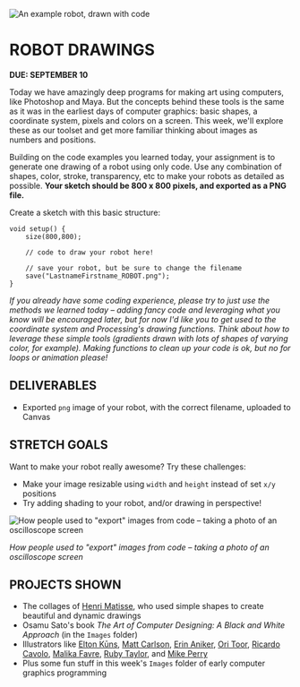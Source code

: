 ![An example robot, drawn with code](https://raw.githubusercontent.com/jeffThompson/CreativeProgramming1/master/Images/Week01_Drawing/Robots.jpg)

# ROBOT DRAWINGS

**DUE: SEPTEMBER 10**  

Today we have amazingly deep programs for making art using computers, like Photoshop and Maya. But the concepts behind these tools is the same as it was in the earliest days of computer graphics: basic shapes, a coordinate system, pixels and colors on a screen. This week, we'll explore these as our toolset and get more familiar thinking about images as numbers and positions.

Building on the code examples you learned today, your assignment is to generate one drawing of a robot using only code. Use any combination of shapes, color, stroke, transparency, etc to make your robots as detailed as possible. **Your sketch should be 800 x 800 pixels, and exported as a PNG file.**

Create a sketch with this basic structure:

    void setup() {
    	size(800,800);

    	// code to draw your robot here!

    	// save your robot, but be sure to change the filename
    	save("LastnameFirstname_ROBOT.png");
    }

*If you already have some coding experience, please try to just use the methods we learned today – adding fancy code and leveraging what you know will be encouraged later, but for now I'd like you to get used to the coordinate system and Processing's drawing functions. Think about how to leverage these simple tools (gradients drawn with lots of shapes of varying color, for example). Making functions to clean up your code is ok, but no for loops or animation please!*


## DELIVERABLES  

* Exported `png` image of your robot, with the correct filename, uploaded to Canvas  


## STRETCH GOALS  

Want to make your robot really awesome? Try these challenges:

* Make your image resizable using `width` and `height` instead of set `x/y` positions  
* Try adding shading to your robot, and/or drawing in perspective!


![How people used to "export" images from code – taking a photo of an oscilloscope screen](https://raw.githubusercontent.com/jeffThompson/CreativeProgramming1/master/Images/Week01_Drawing/OscilloscopeCamera-1.jpg)

*How people used to "export" images from code – taking a photo of an oscilloscope screen*


## PROJECTS SHOWN  

* The collages of [Henri Matisse](https://en.wikipedia.org/wiki/Henri_Matisse), who used simple shapes to create beautiful and dynamic drawings  
* Osamu Sato's book *The Art of Computer Designing: A Black and White Approach* (in the `Images` folder)  
* Illustrators like [Elton Kūns](https://theycallmeelton.tumblr.com/), [Matt Carlson](https://www.instagram.com/plaidmtn), [Erin Aniker](https://www.instagram.com/erinaniker/), [Ori Toor](https://oritoor.com/), [Ricardo Cavolo](http://ricardocavolo.com/art/), [Malika Favre](https://www.instagram.com/malikafavre/), [Ruby Taylor](https://www.instagram.com/rubyst/), and [Mike Perry](https://www.mikeperrystudio.com/)  
* Plus some fun stuff in this week's `Images` folder of early computer graphics programming  

